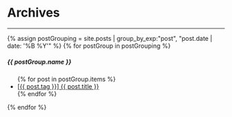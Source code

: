 # Archives
___
<div class="archive">
	{% assign postGrouping = site.posts | group_by_exp:"post", "post.date | date: '%B %Y'" %}
{% for postGroup in postGrouping %}
	<h5>{{ postGroup.name }}</h5>
		<ul>
			{% for post in postGroup.items %}
			<li><a href="{{ post.url }}">[{{ post.tag }}] {{ post.title }}</a></li>
			{% endfor %}
		</ul>
{% endfor %}

